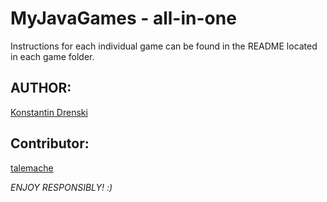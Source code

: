 # MyJavaGames - all-in-one
Instructions for each individual game can be found in the README located in each game folder.

## AUTHOR: 
[Konstantin Drenski](https://github.com/Hunterszone)

## Contributor:
[talemache](https://github.com/talemache)

*ENJOY RESPONSIBLY! :)*

